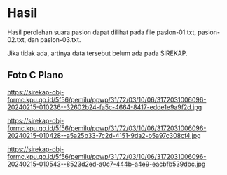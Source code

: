 # Hasil

Hasil perolehan suara paslon dapat dilihat pada file paslon-01.txt, paslon-02.txt, dan paslon-03.txt.

Jika tidak ada, artinya data tersebut belum ada pada SIREKAP.

## Foto C Plano

https://sirekap-obj-formc.kpu.go.id/5f56/pemilu/ppwp/31/72/03/10/06/3172031006096-20240215-010236--32602b24-fa5c-4664-8417-edde1e9a9f2d.jpg

https://sirekap-obj-formc.kpu.go.id/5f56/pemilu/ppwp/31/72/03/10/06/3172031006096-20240215-010428--a5a25b33-7c2d-4151-9da2-b5a97c308cf4.jpg

https://sirekap-obj-formc.kpu.go.id/5f56/pemilu/ppwp/31/72/03/10/06/3172031006096-20240215-010543--8523d2ed-a0c7-444b-a4e9-eacbfb539dbc.jpg
